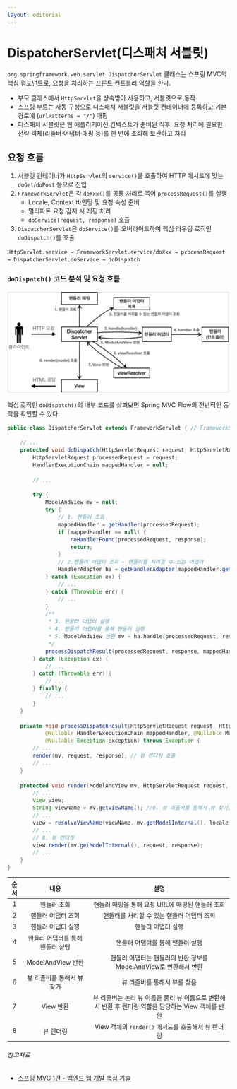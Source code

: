 ```yaml
---
layout: editorial
---
```


# DispatcherServlet(디스패처 서블릿)

`org.springframework.web.servlet.DispatcherServlet` 클래스는 스프링 MVC의 핵심 컴포넌트로, 요청을 처리하는 프론트 컨트롤러 역할을 한다.

- 부모 클래스에서 `HttpServlet`을 상속받아 사용하고, 서블릿으로 동작
- 스프링 부트는 자동 구성으로 디스패처 서블릿을 서블릿 컨테이너에 등록하고 기본 경로에 (`urlPatterns = "/"`) 매핑
- 디스패처 서블릿은 웹 애플리케이션 컨텍스트가 준비된 직후, 요청 처리에 필요한 전략 객체(리졸버·어댑터·매핑 등)를 한 번에 조회해 보관하고 처리

## 요청 흐름

1. 서블릿 컨테이너가 `HttpServlet`의 `service()`를 호출하여 HTTP 메서드에 맞는 `doGet`/`doPost` 등으로 진입
2. `FrameworkServlet`은 각 `doXxx()`를 공통 처리로 묶어 `processRequest()`를 실행
    - Locale, Context 바인딩 및 요청 속성 준비
    - 멀티파트 요청 감지 시 래핑 처리
    - `doService(request, response)` 호출
3. `DispatcherServlet`은 `doService()`를 오버라이드하여 핵심 라우팅 로직인 `doDispatch()`를 호출

`HttpServlet.service → FrameworkServlet.service/doXxx → processRequest → DispatcherServlet.doService → doDispatch`

### `doDispatch()` 코드 분석 및 요청 흐름

![Spring MVC Flow(출처: 스프링 MVC 1편 - 백엔드 웹 개발 핵심 기술)](image/spring-request-flow.png)

핵심 로직인 `doDispatch()`의 내부 코드를 살펴보면 Spring MVC Flow의 전반적인 동작을 확인할 수 있다.

```java
public class DispatcherServlet extends FrameworkServlet { // FrameworkServlet -> HttpServletBean -> HttpServlet

    // ...
    protected void doDispatch(HttpServletRequest request, HttpServletResponse response) throws Exception {
        HttpServletRequest processedRequest = request;
        HandlerExecutionChain mappedHandler = null;

        // ...

        try {
            ModelAndView mv = null;
            try {
                // 1. 핸들러 조회
                mappedHandler = getHandler(processedRequest);
                if (mappedHandler == null) {
                    noHandlerFound(processedRequest, response);
                    return;
                }
                // 2.핸들러 어댑터 조회 - 핸들러를 처리할 수 있는 어댑터
                HandlerAdapter ha = getHandlerAdapter(mappedHandler.getHandler());
            } catch (Exception ex) {
                // ...
            } catch (Throwable err) {
                // ...
            }
            /**
             * 3. 핸들러 어댑터 실행
             * 4. 핸들러 어댑터를 통해 핸들러 실행
             * 5. ModelAndView 반환 mv = ha.handle(processedRequest, response, mappedHandler.getHandler());
             */
            processDispatchResult(processedRequest, response, mappedHandler, mv, dispatchException);
        } catch (Exception ex) {
            // ...
        } catch (Throwable err) {
            // ...
        } finally {
            // ...
        }
    }

    private void processDispatchResult(HttpServletRequest request, HttpServletResponse response,
            @Nullable HandlerExecutionChain mappedHandler, @Nullable ModelAndView mv,
            @Nullable Exception exception) throws Exception {
        // ...
        render(mv, request, response); // 뷰 렌더링 호출
        // ...
    }

    protected void render(ModelAndView mv, HttpServletRequest request, HttpServletResponse response) throws Exception {
        // ...
        View view;
        String viewName = mv.getViewName(); //6. 뷰 리졸버를 통해서 뷰 찾기, 7.View 반환
        // ...
        view = resolveViewName(viewName, mv.getModelInternal(), locale, request);
        // ...
        // 8. 뷰 렌더링
        view.render(mv.getModelInternal(), request, response);
        // ...
    }
}
```

| 순서 |         내용         |                              설명                              |
|:--:|:------------------:|:------------------------------------------------------------:|
| 1  |       핸들러 조회       |                핸들러 매핑을 통해 요청 URL에 매핑된 핸들러 조회                 |
| 2  |     핸들러 어댑터 조회     |                   핸들러를 처리할 수 있는 핸들러 어댑터 조회                   |
| 3  |     핸들러 어댑터 실행     |                          핸들러 어댑터 실행                          |
| 4  | 핸들러 어댑터를 통해 핸들러 실행 |                      핸들러 어댑터를 통해 핸들러 실행                      |
| 5  |  ModelAndView 반환   |          핸들러 어댑터는 핸들러의 반환 정보를 ModelAndView로 변환해서 반환          |
| 6  |  뷰 리졸버를 통해서 뷰 찾기   |                       뷰 리졸버를 통해서 뷰를 찾음                       |
| 7  |      View 반환       | 뷰 리졸버는 논리 뷰 이름을 물리 뷰 이름으로 변환해서 반환 후 렌더링 역할을 담당하는 View 객체를 반환 |
| 8  |       뷰 렌더링        |             View 객체의 `render()` 메서드를 호출해서 뷰 렌더링              |

###### 참고자료

- [스프링 MVC 1편 - 백엔드 웹 개발 핵심 기술](https://www.inflearn.com/course/스프링-mvc-1)
